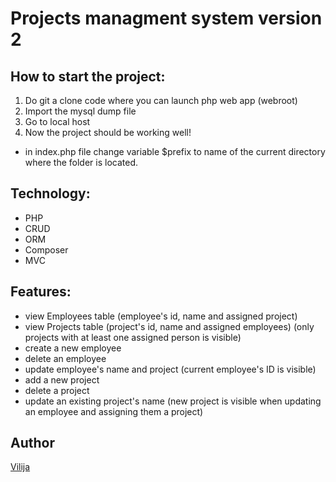 # Projects managment system version 2

## How to start the project:
1. Do git a clone code where you can launch php web app (webroot)
2. Import the mysql dump file
3. Go to local host
4. Now the project should be working well! 

+ in index.php file change variable $prefix to name of the current directory where the folder is located.

## Technology:
- PHP
- CRUD
- ORM
- Composer
- MVC

## Features:
- view Employees table (employee's id, name and assigned project)
- view Projects table (project's id, name and assigned employees) (only projects with at least one assigned person is visible)
- create a new employee
- delete an employee
- update employee's name and project (current employee's ID is visible)
- add a new project
- delete a project
- update an existing project's name (new project is visible when updating an employee and assigning them a project)

## Author
[Vilija](https://github.com/vikontrimaite)